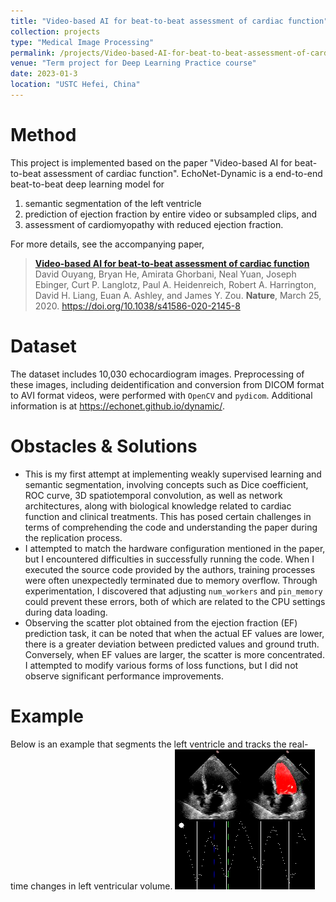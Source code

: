 ```yaml
---
title: "Video-based AI for beat-to-beat assessment of cardiac function"
collection: projects
type: "Medical Image Processing"
permalink: /projects/Video-based-AI-for-beat-to-beat-assessment-of-cardiac-function
venue: "Term project for Deep Learning Practice course"
date: 2023-01-3
location: "USTC Hefei, China"
---
```


# Method

This project is implemented based on the paper "Video-based AI for beat-to-beat assessment of cardiac function".  EchoNet-Dynamic is a end-to-end beat-to-beat deep learning model for
  1) semantic segmentation of the left ventricle
  2) prediction of ejection fraction by entire video or subsampled clips, and
  3) assessment of cardiomyopathy with reduced ejection fraction.

For more details, see the accompanying paper,

> [**Video-based AI for beat-to-beat assessment of cardiac function**](https://www.nature.com/articles/s41586-020-2145-8)<br/>
> David Ouyang, Bryan He, Amirata Ghorbani, Neal Yuan, Joseph Ebinger, Curt P. Langlotz, Paul A. Heidenreich, Robert A. Harrington, David H. Liang, Euan A. Ashley, and James Y. Zou. <b>Nature</b>, March 25, 2020. https://doi.org/10.1038/s41586-020-2145-8

# Dataset

The dataset includes 10,030 echocardiogram images. Preprocessing of these images, including deidentification and conversion from DICOM format to AVI format videos, were performed with `OpenCV` and `pydicom`. Additional information is at https://echonet.github.io/dynamic/.

# Obstacles & Solutions

* This is my first attempt at implementing weakly supervised learning and semantic segmentation, involving concepts such as Dice coefficient, ROC curve, 3D spatiotemporal convolution, as well as network architectures, along with biological knowledge related to cardiac function and clinical treatments. This has posed certain challenges in terms of comprehending the code and understanding the paper during the replication process.
* I attempted to match the hardware configuration mentioned in the paper, but I encountered difficulties in successfully running the code. When I executed the source code provided by the authors, training processes were often unexpectedly terminated due to memory overflow. Through experimentation, I discovered that adjusting `num_workers` and `pin_memory` could prevent these errors, both of which are related to the CPU settings during data loading.
* Observing the scatter plot obtained from the ejection fraction (EF) prediction task, it can be noted that when the actual EF values are lower, there is a greater deviation between predicted values and ground truth. Conversely, when EF values are larger, the scatter is more concentrated. I attempted to modify various forms of loss functions, but I did not observe significant performance improvements.

# Example


Below is an example that segments the left ventricle and tracks the real-time changes in left ventricular volume.
<img src="../images/微信图片_20230810102626.png" alt="Example">

